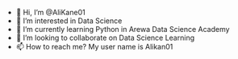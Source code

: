 - 👋 Hi, I’m @AliKane01
- 👀 I’m interested in Data Science
- 🌱 I’m currently learning Python in Arewa Data Science Academy
- 💞️ I’m looking to collaborate on Data Science Learning
- 📫 How to reach me? My user name is Alikan01
